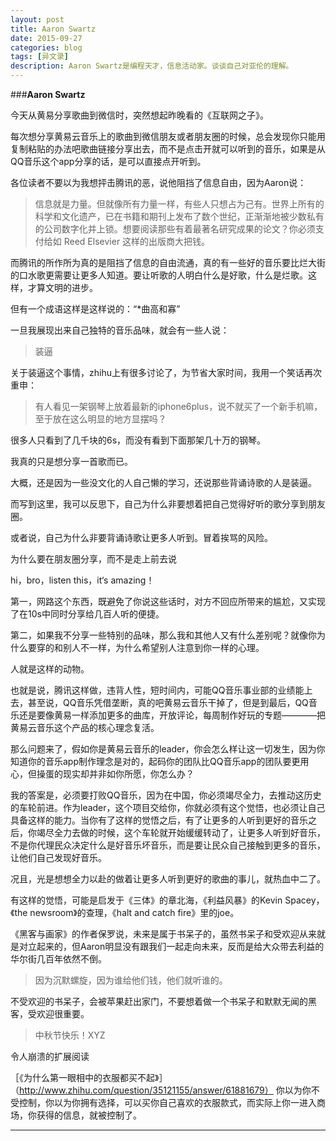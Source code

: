 ```yaml
---
layout: post
title: Aaron Swartz
date: 2015-09-27
categories: blog
tags: [异文录]
description: Aaron Swartz是编程天才，信息活动家。谈谈自己对亚伦的理解。
---
```


###**Aaron Swartz**

今天从黄易分享歌曲到微信时，突然想起昨晚看的《互联网之子》。

每次想分享黄易云音乐上的歌曲到微信朋友或者朋友圈的时候，总会发现你只能用复制粘贴的办法吧歌曲链接分享出去，而不是点击开就可以听到的音乐，如果是从QQ音乐这个app分享的话，是可以直接点开听到。

各位读者不要以为我想抨击腾讯的恶，说他阻挡了信息自由，因为Aaron说：

>信息就是力量。但就像所有力量一样，有些人只想占为己有。世界上所有的科学和文化遗产，已在书籍和期刊上发布了数个世纪，正渐渐地被少数私有的公司数字化并上锁。想要阅读那些有着最著名研究成果的论文？你必须支付给如 Reed Elsevier 这样的出版商大把钱。 

而腾讯的所作所为真的是阻挡了信息的自由流通，真的有一些好的音乐要比烂大街的口水歌更需要让更多人知道。要让听歌的人明白什么是好歌，什么是烂歌。这样，才算文明的进步。

但有一个成语这样是这样说的：“*曲高和寡”

一旦我展现出来自己独特的音乐品味，就会有一些人说：

>装逼

关于装逼这个事情，zhihu上有很多讨论了，为节省大家时间，我用一个笑话再次重申：

>有人看见一架钢琴上放着最新的iphone6plus，说不就买了一个新手机嘛，至于放在这么明显的地方显摆吗？

很多人只看到了几千块的6s，而没有看到下面那架几十万的钢琴。

我真的只是想分享一首歌而已。

大概，还是因为一些没文化的人自己懒的学习，还说那些背诵诗歌的人是装逼。

而写到这里，我可以反思下，自己为什么非要想着把自己觉得好听的歌分享到朋友圈。

或者说，自己为什么非要背诵诗歌让更多人听到。冒着挨骂的风险。

为什么要在朋友圈分享，而不是走上前去说

hi，bro，listen this，it‘s amazing！

第一，网路这个东西，既避免了你说这些话时，对方不回应所带来的尴尬，又实现了在10s中同时分享给几百人听的便捷。

第二，如果我不分享一些特别的品味，那么我和其他人又有什么差别呢？就像你为什么要穿的和别人不一样，为什么希望别人注意到你一样的心理。

人就是这样的动物。

也就是说，腾讯这样做，违背人性，短时间内，可能QQ音乐事业部的业绩能上去，甚至说，QQ音乐凭借垄断，真的吧黄易云音乐干掉了，但是到最后，QQ音乐还是要像黄易一样添加更多的曲库，开放评论，每周制作好玩的专题————把黄易云音乐这个产品的核心理念复活。

那么问题来了，假如你是黄易云音乐的leader，你会怎么样让这一切发生，因为你知道你的音乐app制作理念是对的，起码你的团队比QQ音乐app的团队要更用心，但操蛋的现实却并非如你所愿，你怎么办？

我的答案是，必须要打败QQ音乐，因为在中国，你必须竭尽全力，去推动这历史的车轮前进。作为leader，这个项目交给你，你就必须有这个觉悟，也必须让自己具备这样的能力。当你有了这样的觉悟之后，有了让更多的人听到更好的音乐之后，你竭尽全力去做的时候，这个车轮就开始缓缓转动了，让更多人听到好音乐，不是你代理民众决定什么是好音乐坏音乐，而是要让民众自己接触到更多的音乐，让他们自己发现好音乐。

况且，光是想想全力以赴的做着让更多人听到更好的歌曲的事儿，就热血中二了。

有这样的觉悟，可能是启发于《三体》的章北海，《利益风暴》的Kevin Spacey，《the newsroom》的查理，《halt and catch fire》里的joe。

《黑客与画家》的作者保罗说，未来是属于书呆子的，虽然书呆子和受欢迎从来就是对立起来的，但Aaron明显没有跟我们一起走向未来，反而是给大众带去利益的华尔街几百年依然不倒。

>因为沉默螺旋，因为谁给他们钱，他们就听谁的。

不受欢迎的书呆子，会被苹果赶出家门，不要想着做一个书呆子和默默无闻的黑客，受欢迎很重要。


>中秋节快乐！XYZ


令人崩溃的扩展阅读

［《为什么第一眼相中的衣服都买不起》］（http://www.zhihu.com/question/35121155/answer/61881679）
你以为你不受控制，你以为你拥有选择，可以买你自己喜欢的衣服款式，而实际上你一进入商场，你获得的信息，就被控制了。


----



